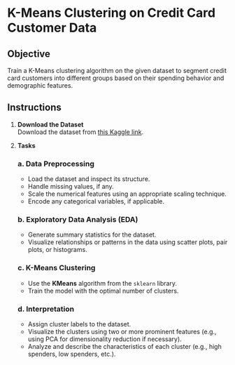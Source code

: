 #  K-Means Clustering on Credit Card Customer Data

## Objective
Train a K-Means clustering algorithm on the given dataset to segment credit card customers into different groups based on their spending behavior and demographic features.

## Instructions
1. **Download the Dataset**  
   Download the dataset from [this Kaggle link](https://www.kaggle.com/datasets/aryashah2k/credit-card-customer-data/data).

2. **Tasks**  

   ### a. Data Preprocessing
   - Load the dataset and inspect its structure.
   - Handle missing values, if any.
   - Scale the numerical features using an appropriate scaling technique.
   - Encode any categorical variables, if applicable.

   ### b. Exploratory Data Analysis (EDA)
   - Generate summary statistics for the dataset.
   - Visualize relationships or patterns in the data using scatter plots, pair plots, or histograms.

   ### c. K-Means Clustering
   - Use the **KMeans** algorithm from the `sklearn` library.
   - Train the model with the optimal number of clusters.

   ### d. Interpretation
   - Assign cluster labels to the dataset.
   - Visualize the clusters using two or more prominent features (e.g., using PCA for dimensionality reduction if necessary).
   - Analyze and describe the characteristics of each cluster (e.g., high spenders, low spenders, etc.).
